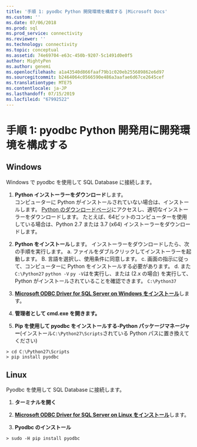 ```yaml
---
title: '手順 1: pyodbc Python 開発環境を構成する |Microsoft Docs'
ms.custom: ''
ms.date: 07/06/2018
ms.prod: sql
ms.prod_service: connectivity
ms.reviewer: ''
ms.technology: connectivity
ms.topic: conceptual
ms.assetid: 74e69704-e63c-450b-9207-5c1491d0e0f5
author: MightyPen
ms.author: genemi
ms.openlocfilehash: a1a43540d866faaf79b1c020eb255689862e6d97
ms.sourcegitcommit: b2464064c0566590e486a3aafae6d67ce2645cef
ms.translationtype: MTE75
ms.contentlocale: ja-JP
ms.lasthandoff: 07/15/2019
ms.locfileid: "67992522"
---
```

# <a name="step-1-configure-development-environment-for-pyodbc-python-development"></a>手順 1: pyodbc Python 開発用に開発環境を構成する

## <a name="windows"></a>Windows  
Windows で pyodbc を使用して SQL Database に接続します。
  
1. **Python インストーラーをダウンロード**します。  
  コンピューターに Python がインストールされていない場合は、インストールします。 [Python のダウンロードページ](https://www.python.org/downloads/windows/)にアクセスし、適切なインストーラーをダウンロードします。 たとえば、64ビットのコンピューターを使用している場合は、Python 2.7 または 3.7 (x64) インストーラーをダウンロードします。  
  
2. **Python をインストール**します。  インストーラーをダウンロードしたら、次の手順を実行します。 a. ファイルをダブルクリックしてインストーラーを起動します。 B. 言語を選択し、使用条件に同意します。 c. 画面の指示に従って、コンピューターに Python をインストールする必要があります。 d. また`C:\Python27` `python -V` `py -V`はを実行し、または (2.x の場合) を実行して、Python がインストールされていることを確認できます。 `C:\Python37` 
      
3. [**Microsoft ODBC Driver for SQL Server on Windows をインストール**](../../odbc/windows/system-requirements-installation-and-driver-files.md#installing-microsoft-odbc-driver-for-sql-server)します。
  
4. **管理者として cmd.exe を開きます。**     

5. **Pip を使用して pyodbc をインストールする-Python パッケージマネージャー**(インストール`C:\Python27\Scripts`されている Python パスに置き換えてください)
```  
> cd C:\Python27\Scripts  
> pip install pyodbc  
```  

  
## <a name="linux"></a>Linux 
Pyodbc を使用して SQL Database に接続します。
  
1. **ターミナルを開く**  

2. [**Microsoft ODBC Driver for SQL Server on Linux をインストール**](../../odbc/linux-mac/installing-the-microsoft-odbc-driver-for-sql-server.md)します。

3.  **Pyodbc のインストール**  
```  
> sudo -H pip install pyodbc
```
